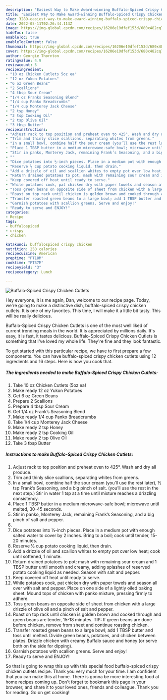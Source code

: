 ```yaml
---
description: "Easiest Way to Make Award-winning Buffalo-Spiced Crispy Chicken Cutlets"
title: "Easiest Way to Make Award-winning Buffalo-Spiced Crispy Chicken Cutlets"
slug: 3289-easiest-way-to-make-award-winning-buffalo-spiced-crispy-chicken-cutlets
date: 2022-05-11T02:26:44.113Z
image: https://img-global.cpcdn.com/recipes/16206e10dfef153d/680x482cq70/buffalo-spiced-crispy-chicken-cutlets-recipe-main-photo.jpg
hideToc: false
enableToc: true
enableTocContent: false
thumbnail: https://img-global.cpcdn.com/recipes/16206e10dfef153d/680x482cq70/buffalo-spiced-crispy-chicken-cutlets-recipe-main-photo.jpg
cover: https://img-global.cpcdn.com/recipes/16206e10dfef153d/680x482cq70/buffalo-spiced-crispy-chicken-cutlets-recipe-main-photo.jpg
author: Georgie Thornton
ratingvalue: 4.9
reviewcount: 5
recipeingredient:
- "10 oz Chicken Cutlets 5oz ea"
- "12 oz Yukon Potatoes"
- "6 oz Green Beans"
- "2 Scallions"
- "4 tbsp Sour Cream"
- "1/4 oz Franks Seasoning Blend"
- "1/4 cup Panko Breadcrumbs"
- "1/4 cup Monterey Jack Cheese"
- "2 tsp Honey"
- "2 tsp Cooking Oil"
- "2 tsp Olive Oil"
- "3 tbsp Butter"
recipeinstructions:
- "Adjust rack to top position and preheat oven to 425°. Wash and dry all produce."
- "Trim and thinly slice scallions, separating whites from greens."
- "In a small bowl, combine half the sour cream (you’ll use the rest later), ½ tsp Frank’s Seasoning, and a big pinch of salt. (you’ll use the rest in the next step.) Stir in water 1 tsp at a time until mixture reaches a drizzling consistency."
- "Place 1 TBSP butter in a medium microwave-safe bowl; microwave until melted, 30-45 seconds."
- "Stir in panko, Monterey Jack, remaining Frank’s Seasoning, and a big pinch of salt and pepper."
- ""
- "Dice potatoes into ½-inch pieces. Place in a medium pot with enough salted water to cover by 2 inches. Bring to a boil; cook until tender, 15-20 minutes."
- "Reserve ½ cup potato cooking liquid, then drain."
- "Add a drizzle of oil and scallion whites to empty pot over low heat; cook until softened, 1 minute."
- "Return drained potatoes to pot; mash with remaining sour cream and 1 TBSP butter until smooth and creamy, adding splashes of reserved potato cooking liquid as needed. Season with salt and pepper."
- "Keep covered off heat until ready to serve."
- "While potatoes cook, pat chicken dry with paper towels and season all over with salt and pepper. Place on one side of a lightly oiled baking sheet. Mound tops of chicken with panko mixture, pressing firmly to adhere."
- "Toss green beans on opposite side of sheet from chicken with a large drizzle of olive oil and a pinch of salt and pepper."
- "Roast on top rack until chicken is golden brown and cooked through and green beans are tender, 15-18 minutes.   TIP: If green beans are done before chicken, remove from sheet and continue roasting chicken."
- "Transfer roasted green beans to a large bowl; add 1 TBSP butter and toss until melted. Divide green beans, potatoes, and chicken between plates. Drizzle chicken with creamy Buffalo sauce and honey (or serve both on the side for dipping)."
- "Garnish potatoes with scallion greens. Serve and enjoy!"
- "Ready to serve and ENJOY!"
categories:
- Recipe
tags:
- buffalospiced
- crispy
- chicken

katakunci: buffalospiced crispy chicken 
nutrition: 258 calories
recipecuisine: American
preptime: "PT18M"
cooktime: "PT37M"
recipeyield: "3"
recipecategory: Lunch

---
```



![Buffalo-Spiced Crispy Chicken Cutlets](https://img-global.cpcdn.com/recipes/16206e10dfef153d/680x482cq70/buffalo-spiced-crispy-chicken-cutlets-recipe-main-photo.jpg)

Hey everyone, it is me again, Dan, welcome to our recipe page. Today, we're going to make a distinctive dish, buffalo-spiced crispy chicken cutlets. It is one of my favorites. This time, I will make it a little bit tasty. This will be really delicious.

Buffalo-Spiced Crispy Chicken Cutlets is one of the most well liked of current trending meals in the world. It is appreciated by millions daily. It's easy, it is fast, it tastes delicious. Buffalo-Spiced Crispy Chicken Cutlets is something that I've loved my whole life. They're fine and they look fantastic.




To get started with this particular recipe, we have to first prepare a few components. You can have buffalo-spiced crispy chicken cutlets using 12 ingredients and 16 steps. Here is how you cook that.

<!--inarticleads1-->

##### The ingredients needed to make Buffalo-Spiced Crispy Chicken Cutlets:

1. Take 10 oz Chicken Cutlets (5oz ea)
1. Make ready 12 oz Yukon Potatoes
1. Get 6 oz Green Beans
1. Prepare 2 Scallions
1. Prepare 4 tbsp Sour Cream
1. Get 1/4 oz Frank’s Seasoning Blend
1. Make ready 1/4 cup Panko Breadcrumbs
1. Take 1/4 cup Monterey Jack Cheese
1. Make ready 2 tsp Honey
1. Make ready 2 tsp Cooking Oil
1. Make ready 2 tsp Olive Oil
1. Take 3 tbsp Butter




<!--inarticleads2-->

##### Instructions to make Buffalo-Spiced Crispy Chicken Cutlets:

1. Adjust rack to top position and preheat oven to 425°. Wash and dry all produce.
1. Trim and thinly slice scallions, separating whites from greens.
1. In a small bowl, combine half the sour cream (you’ll use the rest later), ½ tsp Frank’s Seasoning, and a big pinch of salt. (you’ll use the rest in the next step.) Stir in water 1 tsp at a time until mixture reaches a drizzling consistency.
1. Place 1 TBSP butter in a medium microwave-safe bowl; microwave until melted, 30-45 seconds.
1. Stir in panko, Monterey Jack, remaining Frank’s Seasoning, and a big pinch of salt and pepper.
1. 
1. Dice potatoes into ½-inch pieces. Place in a medium pot with enough salted water to cover by 2 inches. Bring to a boil; cook until tender, 15-20 minutes.
1. Reserve ½ cup potato cooking liquid, then drain.
1. Add a drizzle of oil and scallion whites to empty pot over low heat; cook until softened, 1 minute.
1. Return drained potatoes to pot; mash with remaining sour cream and 1 TBSP butter until smooth and creamy, adding splashes of reserved potato cooking liquid as needed. Season with salt and pepper.
1. Keep covered off heat until ready to serve.
1. While potatoes cook, pat chicken dry with paper towels and season all over with salt and pepper. Place on one side of a lightly oiled baking sheet. Mound tops of chicken with panko mixture, pressing firmly to adhere.
1. Toss green beans on opposite side of sheet from chicken with a large drizzle of olive oil and a pinch of salt and pepper.
1. Roast on top rack until chicken is golden brown and cooked through and green beans are tender, 15-18 minutes.   TIP: If green beans are done before chicken, remove from sheet and continue roasting chicken.
1. Transfer roasted green beans to a large bowl; add 1 TBSP butter and toss until melted. Divide green beans, potatoes, and chicken between plates. Drizzle chicken with creamy Buffalo sauce and honey (or serve both on the side for dipping).
1. Garnish potatoes with scallion greens. Serve and enjoy!
1. Ready to serve and ENJOY!



So that is going to wrap this up with this special food buffalo-spiced crispy chicken cutlets recipe. Thank you very much for your time. I am confident that you can make this at home. There is gonna be more interesting food at home recipes coming up. Don't forget to bookmark this page in your browser, and share it to your loved ones, friends and colleague. Thank you for reading. Go on get cooking!
